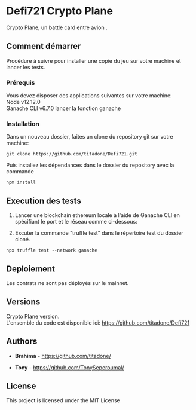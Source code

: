 # Defi721 Crypto Plane

Crypto Plane, un battle card entre avion .

## Comment démarrer

Procédure à suivre pour installer une copie du jeu sur votre machine et lancer les tests.

### Prérequis

Vous devez disposer des applications suivantes sur votre machine:  
Node v12.12.0  
Ganache CLI v6.7.0 
lancer la fonction ganache 


### Installation

Dans un nouveau dossier, faites un clone du repository git sur votre machine:

```
git clone https://github.com/titadone/Defi721.git
```

Puis installez les dépendances dans le dossier du repository avec la commande
```
npm install
```

## Execution des tests

1. Lancer une blockchain ethereum locale à l'aide de Ganache CLI en spécifiant le port et le réseau comme ci-dessous:


2. Excuter la commande "truffle test" dans le répertoire test du dossier cloné.

```
npx truffle test --network ganache
```

## Deploiement

Les contrats ne sont pas déployés sur le mainnet.


## Versions

Crypto Plane version.  
L'ensemble du code est disponible ici: https://github.com/titadone/Defi721

## Authors

* **Brahima** - https://github.com/titadone/

* **Tony** - https://github.com/TonySeperoumal/

## License

This project is licensed under the MIT License